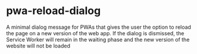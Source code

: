 # pwa-reload-dialog
A minimal dialog message for PWAs that gives the user the option to reload the page on a new version of the web app. If the dialog is dismissed, the Service Worker will remain in the waiting phase and the new version of the website will not be loaded

